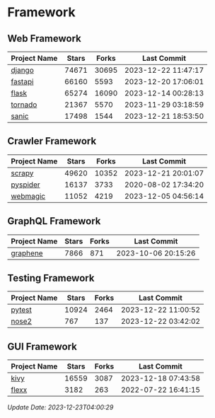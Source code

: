 # Framework

## Web Framework
| Project Name | Stars | Forks | Last Commit |
| ------------ | ----- | ----- | ----------- |
| [django](https://github.com/django/django) | 74671 | 30695 | 2023-12-22 11:47:17 |
| [fastapi](https://github.com/tiangolo/fastapi) | 66160 | 5593 | 2023-12-20 17:06:01 |
| [flask](https://github.com/pallets/flask) | 65274 | 16090 | 2023-12-14 00:28:13 |
| [tornado](https://github.com/tornadoweb/tornado) | 21367 | 5570 | 2023-11-29 03:18:59 |
| [sanic](https://github.com/sanic-org/sanic) | 17498 | 1544 | 2023-12-21 18:53:50 |

## Crawler Framework
| Project Name | Stars | Forks | Last Commit |
| ------------ | ----- | ----- | ----------- |
| [scrapy](https://github.com/scrapy/scrapy) | 49620 | 10352 | 2023-12-21 20:01:07 |
| [pyspider](https://github.com/binux/pyspider) | 16137 | 3733 | 2020-08-02 17:34:20 |
| [webmagic](https://github.com/code4craft/webmagic) | 11052 | 4219 | 2023-12-05 04:56:14 |

## GraphQL Framework
| Project Name | Stars | Forks | Last Commit |
| ------------ | ----- | ----- | ----------- |
| [graphene](https://github.com/graphql-python/graphene) | 7866 | 871 | 2023-10-06 20:15:26 |

## Testing Framework
| Project Name | Stars | Forks | Last Commit |
| ------------ | ----- | ----- | ----------- |
| [pytest](https://github.com/pytest-dev/pytest) | 10924 | 2464 | 2023-12-22 11:00:52 |
| [nose2](https://github.com/nose-devs/nose2) | 767 | 137 | 2023-12-22 03:42:02 |

## GUI Framework
| Project Name | Stars | Forks | Last Commit |
| ------------ | ----- | ----- | ----------- |
| [kivy](https://github.com/kivy/kivy) | 16559 | 3087 | 2023-12-18 07:43:58 |
| [flexx](https://github.com/flexxui/flexx) | 3182 | 263 | 2022-07-22 16:41:15 |

*Update Date: 2023-12-23T04:00:29*
